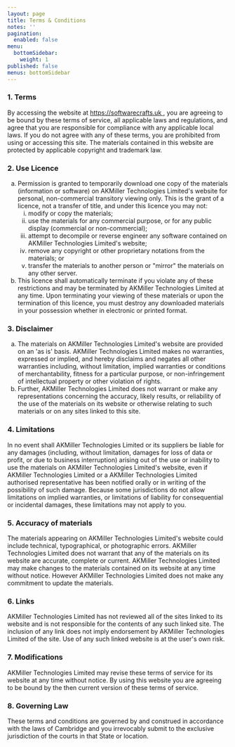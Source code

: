 ```yaml
---
layout: page
title: Terms & Conditions
notes: ''
pagination:
  enabled: false
menu:
  bottomSidebar:
    weight: 1
published: false
menus: bottomSidebar
---
```

<h3>1. Terms</h3>
<p >
  By accessing the website at
  <a href="https://softwarecrafts.uk">
    https://softwarecrafts.uk
  </a>
  , you are agreeing to be bound by these terms of service, all
  applicable laws and regulations, and agree that you are
  responsible for compliance with any applicable local laws. If you
  do not agree with any of these terms, you are prohibited from
  using or accessing this site. The materials contained in this
  website are protected by applicable copyright and trademark law.
</p>
<h3>2. Use Licence</h3>
<ol type="a">
  <li >
    Permission is granted to temporarily download one copy of the
    materials (information or software) on AKMiller Technologies
    Limited's website for personal, non-commercial transitory
    viewing only. This is the grant of a licence, not a transfer of
    title, and under this licence you may not:
    <ol type="i">
      <li >modify or copy the materials;</li>
      <li >
        use the materials for any commercial purpose, or for any
        public display (commercial or non-commercial);
      </li>
      <li >
        attempt to decompile or reverse engineer any software
        contained on AKMiller Technologies Limited's website;
      </li>
      <li >
        remove any copyright or other proprietary notations from the
        materials; or
      </li>
      <li >
        transfer the materials to another person or "mirror" the
        materials on any other server.
      </li>
    </ol>
  </li>
  <li >
    This licence shall automatically terminate if you violate any of
    these restrictions and may be terminated by AKMiller
    Technologies Limited at any time. Upon terminating your viewing
    of these materials or upon the termination of this licence, you
    must destroy any downloaded materials in your possession whether
    in electronic or printed format.
  </li>
</ol>
<h3>3. Disclaimer</h3>
<ol type="a">
  <li >
    The materials on AKMiller Technologies Limited's website are
    provided on an 'as is' basis. AKMiller Technologies Limited
    makes no warranties, expressed or implied, and hereby disclaims
    and negates all other warranties including, without limitation,
    implied warranties or conditions of merchantability, fitness for
    a particular purpose, or non-infringement of intellectual
    property or other violation of rights.
  </li>
  <li >
    Further, AKMiller Technologies Limited does not warrant or make
    any representations concerning the accuracy, likely results, or
    reliability of the use of the materials on its website or
    otherwise relating to such materials or on any sites linked to
    this site.
  </li>
</ol>
<h3>4. Limitations</h3>
<p >
  In no event shall AKMiller Technologies Limited or its suppliers
  be liable for any damages (including, without limitation, damages
  for loss of data or profit, or due to business interruption)
  arising out of the use or inability to use the materials on
  AKMiller Technologies Limited's website, even if AKMiller
  Technologies Limited or a AKMiller Technologies Limited authorised
  representative has been notified orally or in writing of the
  possibility of such damage. Because some jurisdictions do not
  allow limitations on implied warranties, or limitations of
  liability for consequential or incidental damages, these
  limitations may not apply to you.
</p>
<h3>5. Accuracy of materials</h3>
<p >
  The materials appearing on AKMiller Technologies Limited's website
  could include technical, typographical, or photographic errors.
  AKMiller Technologies Limited does not warrant that any of the
  materials on its website are accurate, complete or current.
  AKMiller Technologies Limited may make changes to the materials
  contained on its website at any time without notice. However
  AKMiller Technologies Limited does not make any commitment to
  update the materials.
</p>
<h3>6. Links</h3>
<p >
  AKMiller Technologies Limited has not reviewed all of the sites
  linked to its website and is not responsible for the contents of
  any such linked site. The inclusion of any link does not imply
  endorsement by AKMiller Technologies Limited of the site. Use of
  any such linked website is at the user's own risk.
</p>
<h3>7. Modifications</h3>
<p >
  AKMiller Technologies Limited may revise these terms of service
  for its website at any time without notice. By using this website
  you are agreeing to be bound by the then current version of these
  terms of service.
</p>
<h3>8. Governing Law</h3>
<p >
  These terms and conditions are governed by and construed in
  accordance with the laws of Cambridge and you irrevocably submit
  to the exclusive jurisdiction of the courts in that State or
  location.
</p>
